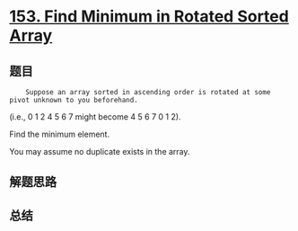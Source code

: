 # [153. Find Minimum in Rotated Sorted Array](https://leetcode.com/problems/find-minimum-in-rotated-sorted-array/)

## 题目

        Suppose an array sorted in ascending order is rotated at some pivot unknown to you beforehand.

(i.e., 0 1 2 4 5 6 7 might become 4 5 6 7 0 1 2).

Find the minimum element.

You may assume no duplicate exists in the array.
      

## 解题思路


## 总结


